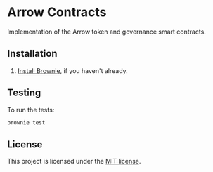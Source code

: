 # Arrow Contracts

Implementation of the Arrow token and governance smart contracts.

## Installation

1. [Install Brownie](https://eth-brownie.readthedocs.io/en/stable/install.html), if you haven't already.

## Testing

To run the tests:

```bash
brownie test
```

## License

This project is licensed under the [MIT license](LICENSE).
